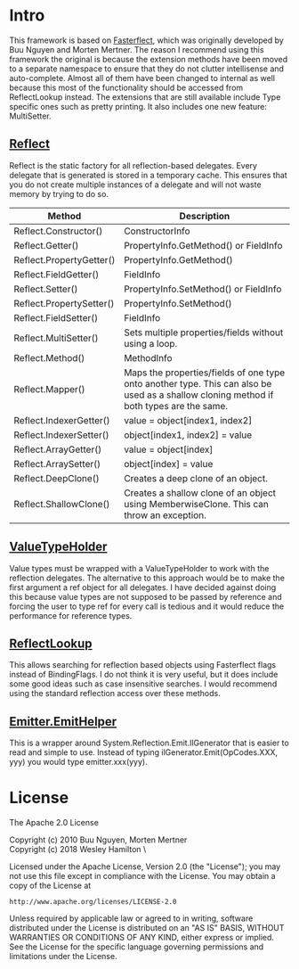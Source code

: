# Intro

This framework is based on [Fasterflect](https://github.com/buunguyen/fasterflect), which was originally developed by 
Buu Nguyen and Morten Mertner. The reason I recommend using this framework the original is because the extension methods 
have been moved to a separate namespace to ensure that they do not clutter intellisense and auto-complete. Almost all of them
have been changed to internal as well because this most of the functionality should be accessed from ReflectLookup instead. 
The extensions that are still available include Type specific ones such as pretty printing. It also includes one new feature: MultiSetter.

## [Reflect](https://github.com/ffhighwind/fasterflect/blob/master/Fasterflect/Fasterflect/Reflect.cs)

Reflect is the static factory for all reflection-based delegates. Every delegate that is generated is stored in a temporary cache.
This ensures that you do not create multiple instances of a delegate and will not waste memory by trying to do so.

| Method | Description |
| --- | --- |
| Reflect.Constructor() | ConstructorInfo |
| Reflect.Getter() | PropertyInfo.GetMethod() or FieldInfo | 
| Reflect.PropertyGetter() | PropertyInfo.GetMethod() |
| Reflect.FieldGetter() | FieldInfo |
| Reflect.Setter() | PropertyInfo.SetMethod() or FieldInfo |
| Reflect.PropertySetter() | PropertyInfo.SetMethod() |
| Reflect.FieldSetter() | FieldInfo |
| Reflect.MultiSetter() | Sets multiple properties/fields without using a loop. |
| Reflect.Method() | MethodInfo |
| Reflect.Mapper() | Maps the properties/fields of one type onto another type. This can also be used as a shallow cloning method if both types are the same. |
| Reflect.IndexerGetter() | value = object[index1, index2] |
| Reflect.IndexerSetter() | object[index1, index2] = value |
| Reflect.ArrayGetter() | value = object[index] |
| Reflect.ArraySetter() | object[index] = value |
| Reflect.DeepClone<T>() | Creates a deep clone of an object. |
| Reflect.ShallowClone<T>() | Creates a shallow clone of an object using MemberwiseClone. This can throw an exception. |

## [ValueTypeHolder](https://github.com/ffhighwind/fasterflect/blob/master/Fasterflect/Fasterflect/ValueTypeHolder.cs)

Value types must be wrapped with a ValueTypeHolder to work with the reflection delegates. The alternative to this approach would be 
to make the first argument a ref object for all delegates. I have decided against doing this because value types are not supposed 
to be passed by reference and forcing the user to type ref for every call is tedious and it would reduce the performance for reference types.

## [ReflectLookup](https://github.com/ffhighwind/fasterflect/blob/master/Fasterflect/Fasterflect/ReflectLookup.cs)

This allows searching for reflection based objects using Fasterflect flags instead of BindingFlags. I do not think it is very useful, 
but it does include some good ideas such as case insensitive searches. I would recommend using the standard reflection access over these methods.

## [Emitter.EmitHelper](https://github.com/ffhighwind/fasterflect/blob/master/Fasterflect/Fasterflect/Emitter/EmitHelper.cs)

This is a wrapper around System.Reflection.Emit.IlGenerator that is easier to read and simple to use. Instead of typing
ilGenerator.Emit(OpCodes.XXX, yyy) you would type emitter.xxx(yyy).

# License

The Apache 2.0 License

Copyright (c) 2010  Buu Nguyen, Morten Mertner \
Copyright (c) 2018 Wesley Hamilton \

Licensed under the Apache License, Version 2.0 (the "License");
you may not use this file except in compliance with the License.
You may obtain a copy of the License at 

    http://www.apache.org/licenses/LICENSE-2.0

Unless required by applicable law or agreed to in writing, software
distributed under the License is distributed on an "AS IS" BASIS,
WITHOUT WARRANTIES OR CONDITIONS OF ANY KIND, either express or implied.
See the License for the specific language governing permissions and
limitations under the License.